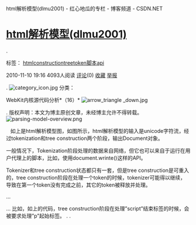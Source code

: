 html解析模型(dlmu2001) - 红心地瓜的专栏 - 博客频道 - CSDN.NET

# [html解析模型(dlmu2001)](http://blog.csdn.net/dlmu2001/article/details/6001029)

.

标签： [html](http://www.csdn.net/tag/html)[construction](http://www.csdn.net/tag/construction)[tree](http://www.csdn.net/tag/tree)[token](http://www.csdn.net/tag/token)[脚本](http://www.csdn.net/tag/%e8%84%9a%e6%9c%ac)[api](http://www.csdn.net/tag/api)

2010-11-10 19:16  4093人阅读  [评论](http://blog.csdn.net/dlmu2001/article/details/6001029#comments)(0)  [收藏](html解析模型(dlmu2001)%20-%20红心地瓜的专栏%20-%20博客频道%20-%20CSDN.NET.md#)  [举报](http://blog.csdn.net/dlmu2001/article/details/6001029#report)

.
![category_icon.jpg](../_resources/760c5ec8c68b26ded5d32a15a75b0d4b.jpg)  分类：

WebKit内核源代码分析*（16）*  ![arrow_triangle _down.jpg](../_resources/f4957b54c1e7e28871f863560acc9791.jpg)

.
版权声明：本文为博主原创文章，未经博主允许不得转载。
![parsing-model-overview.png](https://gitee.com/hjb2722404/tuchuang/raw/master/img/20210108141343.png)

   如上是html解析模型图，如图所示，html解析模型的输入是unicode字符流，经过tokenization和tree construction两个阶段，输出Document对象。

一般情况下，Tokenization阶段处理的数据来自网络，但它也可以来自于运行在用户代理上的脚本，比如，使用document.wrinte()这样的API。

Tokenizer和tree construction状态都只有一套，但是tree construction是可重入的，tree construction阶段在处理一个token的时候，tokenizer可能得以继续，导致在第一个token没有完成之前，其它的token被释放并处理。

…
<script>
Document.write(‘<p>’);
</script>
…
比如，如上的代码，tree construction阶段在处理”script”结束标签的时候，会被要求处理”p”起始标签。
.
.